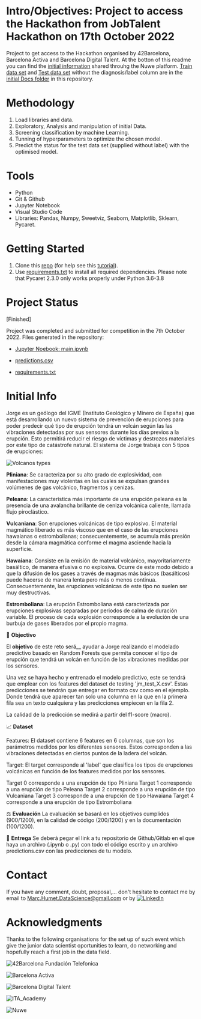 # Intro/Objectives: Project to access the Hackathon from JobTalent Hackathon on 17th October 2022

Project to get access to the Hackathon organised by 42Barcelona, Barcelona Activa and Barcelona Digital Talent. At the botton of this readme you can find the [initial information](#Initial-Info) shared throuhg the Nuwe platform. [Train data set](https://github.com/MarkusHumetus/Access_Job_Talent_Oct_2022/blob/main/initial_files/jm_train.csv) and [Test data set](https://github.com/MarkusHumetus/Access_Job_Talent_Oct_2022/blob/main/initial_files/jm_X_test.csv) without the diagnosis/label column are in the [initial Docs folder](https://github.com/MarkusHumetus/Access_Job_Talent_Oct_2022/tree/main/initial_files) in this repository.

    
# Methodology

1. Load libraries and data.
2. Exploratory, Analysis and manipulation of initial Data.
3. Screening classification by machine Learning.
4. Tunning of hyperparameters to optimize the chosen model.
5. Predict the status for the test data set (supplied without label) with the optimised model.

# Tools

* Python
* Git & Github
* Jupyter Notebook
* Visual Studio Code
* Libraries: Pandas, Numpy, Sweetviz, Seaborn, Matplotlib, Sklearn, Pycaret. 

# Getting Started

1. Clone this [repo](https://github.com/MarkusHumetus/Access_Job_Talent_Oct_2022) (for help see this [tutorial](https://help.github.com/articles/cloning-a-repository/)).
2. Use [requirements.txt](https://github.com/MarkusHumetus/Access_Job_Talent_Oct_2022/blob/main/requirements.txt) to install all required dependencies. Please note that Pycaret 2.3.0 only works properly under Python 3.6-3.8

# Project Status

[Finished]

Project was completed and submitted for competition in the 7th October  2022.
Files generated in the repository:
- [Jupyter Noebook: main.ipynb](https://github.com/MarkusHumetus/Access_Job_Talent_Oct_2022/blob/main/main.ipynb)

- [predictions.csv](https://github.com/MarkusHumetus/Access_Job_Talent_Oct_2022/blob/main/predictions.csv)
- [requirements.txt](https://github.com/MarkusHumetus/Access_Job_Talent_Oct_2022/blob/main/requirements.txt)

# Initial Info

Jorge es un geólogo del IGME (Instituto Geológico y Minero de España) que está desarrollando un nuevo sistema de prevención de erupciones para poder predecir qué tipo de erupción tendrá un volcán según las las vibraciones detectadas por sus sensores durante los días previos a la erupción. Esto permitirá reducir el riesgo de víctimas y destrozos materiales por este tipo de catástrofe natural.
El sistema de Jorge trabaja con 5 tipos de erupciones:

![Volcanos types](https://challenges-asset-files.s3.us-east-2.amazonaws.com/data_sets/Data-Science/4+-+events/jobmadrid/images/tipos.jpeg)

__Pliniana__: Se caracteriza por su alto grado de explosividad, con manifestaciones muy violentas en las cuales se expulsan grandes volúmenes de gas volcánico, fragmentos y cenizas.

__Peleana__: La característica más importante de una erupción peleana es la presencia de una avalancha brillante de ceniza volcánica caliente, llamada flujo piroclástico.

__Vulcaniana__: Son erupciones volcánicas de tipo explosivo. El material magmático liberado es más viscoso que en el caso de las erupciones hawaianas o estrombolianas; consecuentemente, se acumula más presión desde la cámara magmática conforme el magma asciende hacia la superficie.

__Hawaiana__: Consiste en la emisión de material volcánico, mayoritariamente basáltico, de manera efusiva o no explosiva. Ocurre de este modo debido a que la difusión de los gases a través de magmas más básicos (basálticos) puede hacerse de manera lenta pero más o menos continua. Consecuentemente, las erupciones volcánicas de este tipo no suelen ser muy destructivas.

__Estromboliana__: La erupción Estromboliana está caracterizada por erupciones explosivas separadas por periodos de calma de duración variable. El proceso de cada explosión corresponde a la evolución de una burbuja de gases liberados por el propio magma.

🎯 __Objectivo__

El __objetivo__ de este reto será__ ayudar a Jorge realizando el modelado predictivo basado en Random Forests que permita conocer el tipo de erupción que tendrá un volcán en función de las vibraciones medidas por los sensores.

Una vez se haya hecho y entrenado el modelo predictivo, este se tendrá que emplear con los features del dataset de testing 'jm_test_X.csv'. Estas predicciones se tendrán que entregar en formato csv como en el ejemplo. Donde tendrá que aparecer tan solo una columna en la que en la primera fila sea un texto cualquiera y las predicciones empiecen en la fila 2.

La calidad de la predicción se medirá a partir del f1-score (macro).


📈 __Dataset__

Features: El dataset contiene 6 features en 6 columnas, que son los parámetros medidos por los diferentes sensores. Estos corresponden a las vibraciones detectadas en ciertos puntos de la ladera del volcán.

Target: El target corresponde al 'label' que clasifica los tipos de erupciones volcánicas en función de los features medidos por los sensores.

Target 0 corresponde a una erupción de tipo Pliniana
Target 1 corresponde a una erupción de tipo Peleana
Target 2 corresponde a una erupción de tipo Vulcaniana
Target 3 corresponde a una erupción de tipo Hawaiana
Target 4 corresponde a una erupción de tipo Estromboliana

⚖ __Evaluación__
La evaluación se basará en los objetivos cumplidos (900/1200), en la calidad de código (200/1200)  y en la documentación (100/1200).

📜 __Entrega__
Se deberá pegar el link a tu repositorio de Github/Gitlab en el que haya un archivo (.ipynb o .py) con todo el código escrito y un archivo predictions.csv con las predicciones de tu modelo.

# Contact

If you have any comment, doubt, proposal,... don't hesitate to contact me by email to Marc.Humet.DataScience@gmail.com or by 
 [![LinkedIn][linkedin-shield]][linkedin-url]

<!-- https://www.markdownguide.org/basic-syntax/#reference-style-links -->
[linkedin-url]: https://www.linkedin.com/in/marchumetmontada/
[linkedin-shield]: https://img.shields.io/badge/-LinkedIn-black.svg?style=for-the-badge&logo=linkedin&colorB=555


# Acknowledgments

Thanks to the following organisations for the set up of such event which give the junior data scientist oportunities to learn, do networking and hopefully reach a first job in the data field.

![42Barcelona Fundación Telefonica](https://challenges-asset-files.s3.us-east-2.amazonaws.com/companies/42_card.png)

![Barcelona Activa](https://challenges-asset-files.s3.us-east-2.amazonaws.com/companies/bactiva_card.png)

![Barcelona Digital Talent](https://challenges-asset-files.s3.us-east-2.amazonaws.com/companies/BDT_card.png)

![ITA_Academy](https://itacademy.barcelonactiva.cat/pluginfile.php/1/theme_remui/logo/1658314293/logo.png)

![Nuwe](https://elreferente.es/wp-content/uploads/2021/12/LOGO_LETTERS_MONO-3.png)

